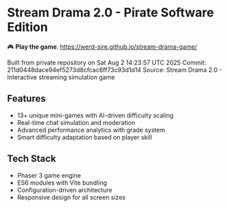 # Stream Drama 2.0 - Pirate Software Edition

🎮 **Play the game**: https://werd-sire.github.io/stream-drama-game/

Built from private repository on Sat Aug  2 14:23:57 UTC 2025
Commit: 211d0448dace94ef5273d8cfcac6ff73c93d1d14
Source: Stream Drama 2.0 - Interactive streaming simulation game

## Features
- 13+ unique mini-games with AI-driven difficulty scaling
- Real-time chat simulation and moderation
- Advanced performance analytics with grade system
- Smart difficulty adaptation based on player skill

## Tech Stack
- Phaser 3 game engine
- ES6 modules with Vite bundling
- Configuration-driven architecture
- Responsive design for all screen sizes
